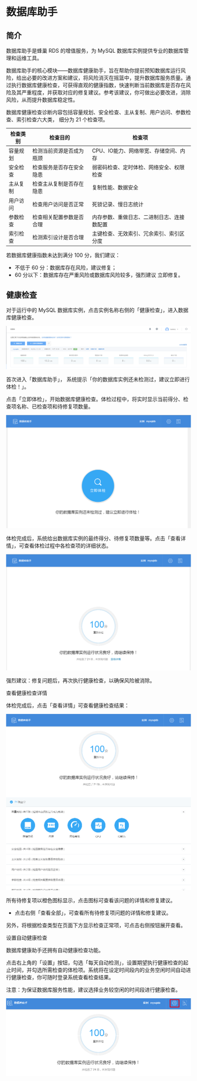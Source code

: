 # 数据库助手

## 简介

数据库助手是蜂巢 RDS 的增值服务，为 MySQL 数据库实例提供专业的数据库管理和运维工具。

数据库助手的核心模块——数据库健康助手，旨在帮助你提前预知数据库运行风险，给出必要的改进方案和建议，将风险消灭在摇篮中，提升数据库服务质量。通过执行数据库健康检查，可获得直观的健康指数，快速判断当前数据库是否存在风险及其严重程度，并获取对应的修复建议。参考该建议，你可做出必要改进，消除风险，从而提升数据库稳定性。

数据库健康检查诊断内容包括容量规划、安全检查、主从复制、用户访问、参数检查、索引检查六大类， 细分为 21 个检查项。

|检查类别|	检查目的|	检查项|
|--------|----------|---------|
|容量规划|	检测当前资源是否成为瓶颈|	CPU、IO能力、网络带宽、存储空间、内存|
|安全检查|	检查服务是否存在安全隐患|	弱密码检查、定时体检、网络安全、权限检查|
|主从复制|	检查主从复制是否存在隐患|	复制性能、数据安全|
|用户访问|	检查用户访问是否正常|	死锁记录、慢日志统计|
|参数检查|	检查相关配置参数是否合理|	内存参数、重做日志、二进制日志、连接数配置|
|索引检查|	检测索引设计是否合理	|主键检查、无效索引、冗余索引、索引区分度|

若数据库健康指数未达到满分 100 分，我们建议：

* 不低于 60 分：数据库存在风险，建议修复；
* 60 分以下：数据库存在严重风险或数据库风险较多，强烈建议 立即修复。

## 健康检查

对于运行中的 MySQL 数据库实例，点击实例名称右侧的「健康检查」，进入数据库健康检查。

![](../image/RDS-健康检查.png)

首次进入「数据库助手」， 系统提示「你的数据库实例还未检测过，建议立即进行体检！」。

点击「立即体检」，开始数据库健康检查。体检过程中，将实时显示当前得分、检查项名称、已检查项和待修复项数量。

![](../image/RDS-立即体检.png)

体检完成后，系统给出数据库实例的最终得分、待修复项数量等。点击「查看详情」，可查看体检过程中各检查项的详细状态。

![](../image/RDS-检查结果.png)

强烈建议：修复问题后，再次执行健康检查，以确保风险被消除。


查看健康检查详情

体检完成后，点击「查看详情」可查看健康检查结果：

![](../image/RDS-检查详情.png)

所有待修复项以橙色图标显示，点击图标可查看该问题的详情和修复建议。

* 点击右侧「查看全部」，可查看所有待修复项问题的详情和修复建议。
 
另外，将根据检查类型在页面下方显示检查正常项，可点击右侧按钮展开查看。

设置自动健康检查

数据库健康助手还拥有自动健康检查功能。

点击右上角的「设置」按钮，勾选「每天自动检测」，设置期望执行健康检查的起止时间，并勾选所需检查的体检项。系统将在设定时间段内的业务空闲时间自动进行健康检查，你可随时登录系统查看检查结果。

注意：为保证数据库服务性能，建议选择业务较空闲的时间段进行健康检查。

![](../image/RDS-自动检查.png)